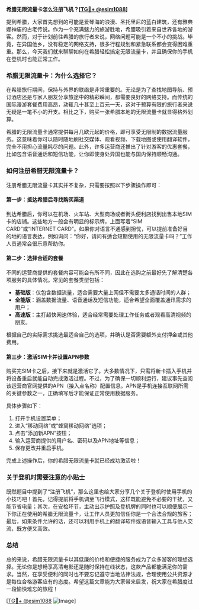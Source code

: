 **希腊无限流量卡怎么注册飞机？[[TG💪+ @esim1088](https://t.me/s/esim1088)]**

提到希腊，大家首先想到的可能是爱琴海的浪漫、圣托里尼的蓝白建筑，还有雅典娜神庙的古老传说。作为一个充满魅力的旅游胜地，希腊吸引着来自世界各地的游客。然而，对于计划前往希腊的旅行者来说，网络问题可能是一个不小的挑战。毕竟，在异国他乡，没有稳定的网络支持，很多行程规划和紧急联系都会变得困难重重。那么，今天我们就来聊聊如何在希腊轻松搞定无限流量卡，并且确保你的手机在登机时也能正常工作。

### 希腊无限流量卡：为什么选择它？

在希腊旅行期间，保持与外界的联络是非常重要的。无论是为了查找地图导航、预订酒店还是与家人朋友分享旅途中的精彩瞬间，都需要良好的网络支持。而传统的国际漫游套餐费用高昂，动辄几十甚至上百元一天，这对于预算有限的旅行者来说无疑是一笔不小的开支。相比之下，购买一张希腊本地的无限流量卡就显得格外划算。

希腊的无限流量卡通常提供每月几欧元起的价格，即可享受无限制的数据流量服务。这意味着你可以随时随地刷社交媒体、观看视频、下载地图或使用翻译软件，完全不用担心流量耗尽的问题。此外，许多运营商还推出了针对游客的优惠套餐，比如包含语音通话和短信功能，让你即使身处异国也能与国内保持顺畅沟通。

### 如何注册希腊无限流量卡？

注册希腊无限流量卡其实并不复杂，只需要按照以下步骤操作即可：

#### 第一步：抵达希腊后寻找购买渠道

到达希腊后，你可以在机场、火车站、大型商场或者街头便利店找到出售本地SIM卡的店铺。这些地方一般会有明显的标示牌，上面写着“SIM CARD”或“INTERNET CARD”。如果你对语言不通感到担忧，可以提前准备好目的地的语言表达，例如询问：“你好，请问有适合短期使用的无限流量卡吗？”工作人员通常会很乐意帮助你。

#### 第二步：选择合适的套餐

不同的运营商提供的套餐内容可能会有所不同，因此在选购之前最好先了解清楚各项服务的具体情况。常见的套餐类型包括：

- **基础版**：仅包含数据流量，适合需要大量上网但不需要太多通话时间的人群；
- **全能版**：涵盖数据流量、语音通话及短信功能，适合希望全面覆盖通讯需求的用户；
- **高速版**：主打超快网速体验，适合经常需要处理工作任务或者观看高清视频的朋友。

根据自己的实际需求挑选最适合自己的选项，并确认是否需要额外支付押金或其他费用。

#### 第三步：激活SIM卡并设置APN参数

购买完SIM卡之后，接下来就是激活它了。大多数情况下，只需将新卡插入手机并将设备重启就能自动完成激活过程。不过，为了确保一切顺利运行，建议事先查阅该运营商官网提供的APN（接入点名称）配置信息。APN是手机连接互联网所需的关键参数之一，正确填写后才能保证正常使用数据服务。

具体步骤如下：
1. 打开手机设置菜单；
2. 进入“移动网络”或“蜂窝移动网络”选项；
3. 点击“添加新APN”按钮；
4. 输入运营商提供的用户名、密码以及APN地址等信息；
5. 保存更改并重启手机。

完成上述操作后，你的希腊无限流量卡就已经成功激活啦！

### 关于登机时需要注意的小贴士

既然题目中提到了“注册飞机”，那么这里也给大家分享几个关于登机时使用手机的小技巧吧！首先，记得提前将手机调至飞行模式，这样既能避免不必要的干扰，又能节省电量；其次，在安检环节，主动出示护照及登机牌的同时也可以顺便展示一下你正在使用的希腊无限流量卡，让工作人员更加信任你是一个合法合规的旅客；最后，如果条件允许的话，还可以利用手机上的翻译软件或语音输入工具与他人交流，既方便又高效。

### 总结

总的来说，希腊无限流量卡以其低廉的价格和便捷的服务成为了众多游客的理想选择。无论你是想畅享高清电影还是随时保持在线状态，这款产品都能满足你的需求。当然，在享受便利的同时也不要忘记遵守当地法律法规，合理使用公共资源才是每位合格游客应有的态度。希望这篇文章能为大家带来启发，祝大家在希腊度过一段愉快难忘的旅程！

[[TG💪+ @esim1088](https://t.me/s/esim1088) ![Image](https://i.postimg.cc/4NQfJmqS/Snipaste-2025-05-13-00-14-12.png)]